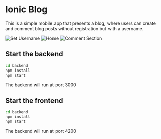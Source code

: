 # Ionic Blog

This is a simple mobile app that presents a blog, where users can create and comment blog posts without registration but with a username.

![Set Username](https://raw.githubusercontent.com/PatrickHallek/ionic-blog/blob/master/frontend/src/assets/images/screenshot-set-username.PNG)
![Home](https://raw.githubusercontent.com/PatrickHallek/ionic-blog/blob/master/frontend/src/assets/images/screenshot-blog-posts.PNG)
![Comment Section](https://raw.githubusercontent.com/PatrickHallek/ionic-blog/blob/master/frontend/src/assets/images/screenshot-blog-post-comment.PNG)

## Start the backend

```cmd
cd backend
npm install
npm start
```

The backend will run at port 3000

## Start the frontend

```cmd
cd backend
npm install
npm start
```

The backend will run at port 4200
